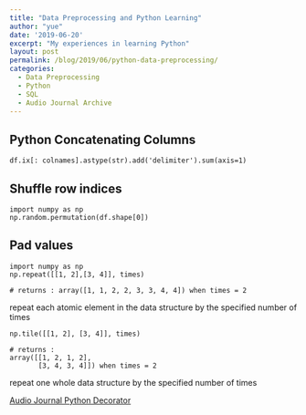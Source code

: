```yaml
---
title: "Data Preprocessing and Python Learning"
author: "yue"
date: '2019-06-20'
excerpt: "My experiences in learning Python"
layout: post
permalink: /blog/2019/06/python-data-preprocessing/
categories:
  - Data Preprocessing
  - Python
  - SQL
  - Audio Journal Archive
---
```


## Python Concatenating Columns
```{python}
df.ix[: colnames].astype(str).add('delimiter').sum(axis=1)
```

## Shuffle row indices
```{python}
import numpy as np
np.random.permutation(df.shape[0])
```

## Pad values 
```{python}
import numpy as np
np.repeat([[1, 2],[3, 4]], times)

# returns : array([1, 1, 2, 2, 3, 3, 4, 4]) when times = 2
```
repeat each atomic element in the data structure by the specified number of times

```{python}
np.tile([[1, 2], [3, 4]], times)

# returns :
array([[1, 2, 1, 2],
       [3, 4, 3, 4]]) when times = 2
```
repeat one whole data structure by the specified number of times




[Audio Journal Python Decorator](https://www.youtube.com/watch?v=NkDaYH5xfb0&feature=youtu.be&fbclid=IwAR18E0Pev5CgLfd8WCxT5Sgal23XilaMFdQ8jQ8onY_byWKc_Ocl79sHnwI)


